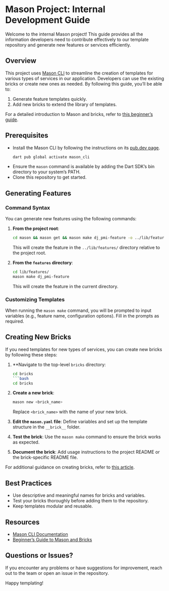# Mason Project: Internal Development Guide

Welcome to the internal Mason project! This guide provides all the information developers need to contribute effectively to our template repository and generate new features or services efficiently.

## Overview

This project uses [Mason CLI](https://pub.dev/packages/mason_cli) to streamline the creation of templates for various types of services in our application. Developers can use the existing bricks or create new ones as needed. By following this guide, you’ll be able to:

1. Generate feature templates quickly.
2. Add new bricks to extend the library of templates.

For a detailed introduction to Mason and bricks, refer to [this beginner’s guide](https://medium.com/flutter-community/using-mason-and-bricks-in-your-flutter-app-beginners-guide-cbece7d1b831).

## Prerequisites

- Install the Mason CLI by following the instructions on its [pub.dev page](https://pub.dev/packages/mason_cli).
  ```bash
  dart pub global activate mason_cli
  ```
- Ensure the `mason` command is available by adding the Dart SDK’s bin directory to your system’s PATH.
- Clone this repository to get started.

## Generating Features

### Command Syntax

You can generate new features using the following commands:

1. **From the project root**:

   ```bash
   cd mason && mason get && mason make dj_pmi-feature -o ../lib/features/
   ```

   This will create the feature in the `../lib/features/` directory relative to the project root.

2. **From the `features` directory**:
   ```bash
   cd lib/features/
   mason make dj_pmi-feature
   ```
   This will create the feature in the current directory.

### Customizing Templates

When running the `mason make` command, you will be prompted to input variables (e.g., feature name, configuration options). Fill in the prompts as required.

## Creating New Bricks

If you need templates for new types of services, you can create new bricks by following these steps:

1. \*\*Navigate to the top-level `bricks` directory:
   ````bash
   cd bricks
   ```bash
   cd bricks
   ````
2. **Create a new brick**:

   ```bash
   mason new <brick_name>
   ```

   Replace `<brick_name>` with the name of your new brick.

3. **Edit the `mason.yaml` file**:
   Define variables and set up the template structure in the `__brick__` folder.

4. **Test the brick**:
   Use the `mason make` command to ensure the brick works as expected.

5. **Document the brick**:
   Add usage instructions to the project README or the brick-specific README file.

For additional guidance on creating bricks, refer to [this article](https://medium.com/flutter-community/using-mason-and-bricks-in-your-flutter-app-beginners-guide-cbece7d1b831).

## Best Practices

- Use descriptive and meaningful names for bricks and variables.
- Test your bricks thoroughly before adding them to the repository.
- Keep templates modular and reusable.

## Resources

- [Mason CLI Documentation](https://pub.dev/packages/mason_cli)
- [Beginner’s Guide to Mason and Bricks](https://medium.com/flutter-community/using-mason-and-bricks-in-your-flutter-app-beginners-guide-cbece7d1b831)

## Questions or Issues?

If you encounter any problems or have suggestions for improvement, reach out to the team or open an issue in the repository.

Happy templating!
